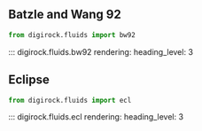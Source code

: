 ## Batzle and Wang 92

```python
from digirock.fluids import bw92
```

::: digirock.fluids.bw92
    rendering:
      heading_level: 3

## Eclipse

```python
from digirock.fluids import ecl
```

::: digirock.fluids.ecl
    rendering:
      heading_level: 3